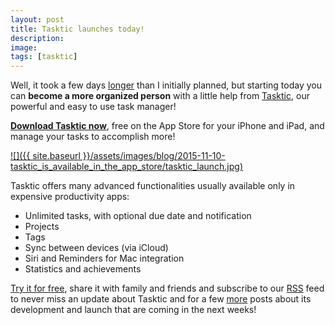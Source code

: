 ```yaml
---
layout: post
title: Tasktic launches today!
description:
image:
tags: [tasktic]
---
```

Well, it took a few days [longer](http://www.cdf1982.com/blog/2015/11/5/being-too-optimistic) than I initially planned, but starting today you can **become a more organized person** with a little help from [Tasktic](https://www.cdf1982.com/tasktic), our powerful and easy to use task manager!

**[Download Tasktic now](https://geo.itunes.apple.com/us/app/tasktic-manage-your-tasks/id1036139076?mt=8&at=1000l3L9&ct=blog)**, free on the App Store for your iPhone and iPad, and manage your tasks to accomplish more!

[![]({{ site.baseurl }}/assets/images/blog/2015-11-10-tasktic_is_available_in_the_app_store/tasktic_launch.jpg)](https://geo.itunes.apple.com/us/app/tasktic-manage-your-tasks/id1036139076?mt=8&at=1000l3L9&ct=blog)

Tasktic offers many advanced functionalities usually available only in expensive productivity apps:

-   Unlimited tasks, with optional due date and notification
-   Projects
-   Tags
-   Sync between devices (via iCloud)
-   Siri and Reminders for Mac integration
-   Statistics and achievements

[Try it for free](https://geo.itunes.apple.com/us/app/tasktic-manage-your-tasks/id1036139076?mt=8&at=1000l3L9&ct=blog), share it with family and friends and subscribe to our [RSS](http://www.cdf1982.com/blog/?format=rss) feed to never miss an update about Tasktic and for a few [more](https://www.cdf1982.com/blog) posts about its development and launch that are coming in the next weeks!